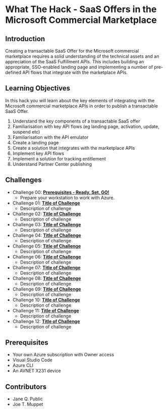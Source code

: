 # What The Hack - SaaS Offers in the Microsoft Commercial Marketplace

## Introduction

Creating a transactable SaaS Offer for the Microsoft commercial marketplace requires a solid understanding of the technical assets and an appreciation of the SaaS Fulfillment APIs. This includes building an appropriate, SSO-enabled landing page and implementing a number of pre-defined API flows that integrate with the marketplace APIs.

## Learning Objectives

In this hack you will learn about the key elements of integrating with the Microsoft commercial marketplace APIs in order to publish a transactable SaaS Offer.

1. Understand the key components of a transactable SaaS offer
1. Familiarisation with key API flows (eg landing page, activation, update, suspend etc)
1. Familiarisation with the API emulator
1. Create a landing page
1. Create a solution that integrates with the marketplace APIs
1. Implement key API flows
1. Implement a solution for tracking entitlement
1. Understand Partner Center publishing

## Challenges

- Challenge 00: **[Prerequisites - Ready, Set, GO!](Student/Challenge-00.md)**
	 - Prepare your workstation to work with Azure.
- Challenge 01: **[Title of Challenge](Student/Challenge-01.md)**
	 - Description of challenge
- Challenge 02: **[Title of Challenge](Student/Challenge-02.md)**
	 - Description of challenge
- Challenge 03: **[Title of Challenge](Student/Challenge-03.md)**
	 - Description of challenge
- Challenge 04: **[Title of Challenge](Student/Challenge-04.md)**
	 - Description of challenge
- Challenge 05: **[Title of Challenge](Student/Challenge-05.md)**
	 - Description of challenge
- Challenge 06: **[Title of Challenge](Student/Challenge-06.md)**
	 - Description of challenge
- Challenge 07: **[Title of Challenge](Student/Challenge-07.md)**
	 - Description of challenge
- Challenge 08: **[Title of Challenge](Student/Challenge-08.md)**
	 - Description of challenge
- Challenge 09: **[Title of Challenge](Student/Challenge-09.md)**
	 - Description of challenge
- Challenge 10: **[Title of Challenge](Student/Challenge-10.md)**
	 - Description of challenge
- Challenge 11: **[Title of Challenge](Student/Challenge-11.md)**
	 - Description of challenge
- Challenge 12: **[Title of Challenge](Student/Challenge-12.md)**
	 - Description of challenge

## Prerequisites

- Your own Azure subscription with Owner access
- Visual Studio Code
- Azure CLI
- An AVNET X231 device

## Contributors

- Jane Q. Public
- Joe T. Muppet
